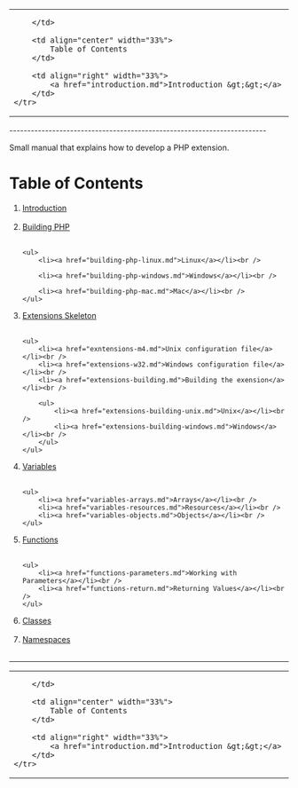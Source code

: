 <table width="800px">
    <tr>
        <td align="left" width="33%">
            
        </td>
        
        <td align="center" width="33%">
            Table of Contents
        </td>
        
        <td align="right" width="33%">
            <a href="introduction.md">Introduction &gt;&gt;</a>
        </td>
    </tr>
</table>
------------------------------------------------------------------------

Small manual that explains how to develop a PHP extension.

# Table of Contents

<ol>

<li><a href="introduction.md">Introduction</a></li><br />
	
<li><a href="building-php.md">Building PHP</a></li><br />

    <ul>
        <li><a href="building-php-linux.md">Linux</a></li><br />
		
        <li><a href="building-php-windows.md">Windows</a></li><br />
    
        <li><a href="building-php-mac.md">Mac</a></li><br />
    </ul>
	
<li><a href="extensions-skeleton.md">Extensions Skeleton</a></li><br />

    <ul>
        <li><a href="exntensions-m4.md">Unix configuration file</a></li><br />
        <li><a href="extensions-w32.md">Windows configuration file</a></li><br />
        <li><a href="extensions-building.md">Building the exension</a></li><br />
        
        <ul>
            <li><a href="extensions-building-unix.md">Unix</a></li><br />
            <li><a href="extensions-building-windows.md">Windows</a></li><br />
        </ul>
    </ul>
	
<li><a href="variables.md">Variables</a></li><br />

    <ul>
		<li><a href="variables-arrays.md">Arrays</a></li><br />
		<li><a href="variables-resources.md">Resources</a></li><br />
		<li><a href="variables-objects.md">Objects</a></li><br />
    </ul>
		
		
<li><a href="functions.md">Functions</a></li><br />

    <ul>
        <li><a href="functions-parameters.md">Working with Parameters</a></li><br />
        <li><a href="functions-return.md">Returning Values</a></li><br />
    </ul>
	
<li><a href="classes.md">Classes</a></li><br />
	
<li><a href="namespaces.md">Namespaces</a></li><br />
    
</ol>

------------------------------------------------------------------------
<table style="width: 100%;">
    <tr>
        <td align="left" width="33%">
            
        </td>
        
        <td align="center" width="33%">
            Table of Contents
        </td>
        
        <td align="right" width="33%">
            <a href="introduction.md">Introduction &gt;&gt;</a>
        </td>
    </tr>
</table>

